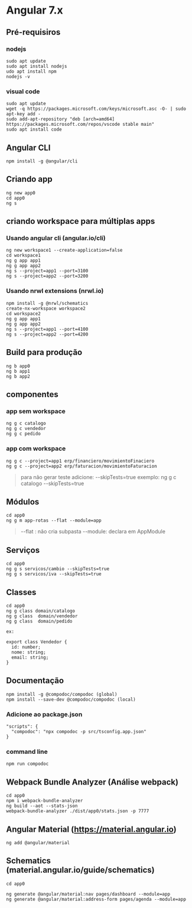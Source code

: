 # Angular 7.x

## Pré-requisiros

### nodejs
```
sudo apt update
sudo apt install nodejs
udo apt install npm
nodejs -v
```

### visual code
```
sudo apt update
wget -q https://packages.microsoft.com/keys/microsoft.asc -O- | sudo apt-key add -
sudo add-apt-repository "deb [arch=amd64] https://packages.microsoft.com/repos/vscode stable main"
sudo apt install code
```

## Angular CLI

```
npm install -g @angular/cli
```

## Criando app

```
ng new app0
cd app0
ng s
```

## criando workspace para múltiplas apps

### Usando angular cli (angular.io/cli)

```
ng new workspace1 --create-application=false
cd workspace1
ng g app app1
ng g app app2
ng s --project=app1 --port=3100
ng s --project=app2 --port=3200
```

### Usando nrwl extensions (nrwl.io)

```
npm install -g @nrwl/schematics
create-nx-workspace workspace2
cd workspace2
ng g app app1
ng g app app2
ng s --project=app1 --port=4100
ng s --project=app2 --port=4200
```

## Build para produção

```
ng b app0
ng b app1
ng b app2
```

## componentes

### app sem workspace

```
ng g c catalogo
ng g c vendedor
ng g c pedido
```

### app com workspace

```
ng g c --project=app1 erp/financiero/movimientoFinaciero
ng g c --project=app2 erp/faturacion/movimientoFaturacion
```

> para não gerar teste adicione: --skipTests=true
> exemplo: ng g c catalogo --skipTests=true

## Módulos

```
cd app0
ng g m app-rotas --flat --module=app
```

> --flat : não cria subpasta
> --module: declara em AppModule

## Serviços

```
cd app0
ng g s servicos/cambio --skipTests=true
ng g s servicos/iva --skipTests=true
```

## Classes

```
cd app0
ng g class domain/catalogo 
ng g class  domain/vendedor
ng g class  domain/pedido

ex:

export class Vendedor {
  id: number;
  nome: string;
  email: string;
}
```

## Documentação

```
npm install -g @compodoc/compodoc (global)
npm install --save-dev @compodoc/compodoc (local)
```

### Adicione ao package.json

```
"scripts": {
  "compodoc": "npx compodoc -p src/tsconfig.app.json"
}
```

### command line

```
npm run compodoc
```

## Webpack Bundle Analyzer (Análise webpack)

```
cd app0
npm i webpack-bundle-analyzer 
ng build --aot --stats-json
webpack-bundle-analyzer ./dist/app0/stats.json -p 7777
```

## Angular Material (https://material.angular.io)

```
ng add @angular/material
```

## Schematics (material.angular.io/guide/schematics)

```
cd app0

ng generate @angular/material:nav pages/dashboard --module=app 
ng generate @angular/material:address-form pages/agenda --module=app
```
